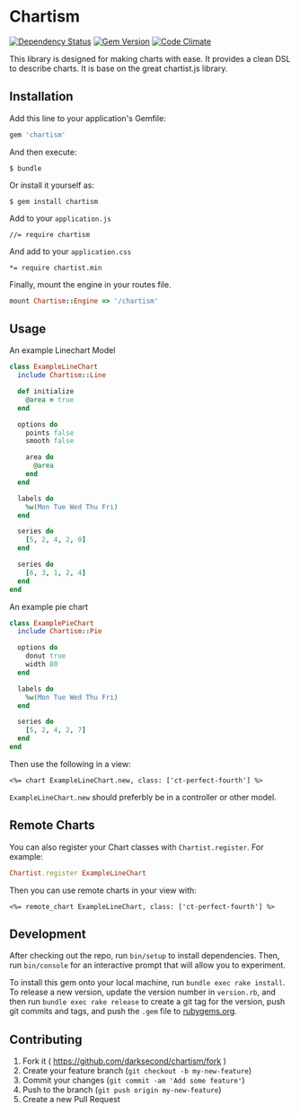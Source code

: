 # Chartism

[![Dependency Status](https://gemnasium.com/Darksecond/chartism.svg)](https://gemnasium.com/Darksecond/chartism)
[![Gem Version](https://badge.fury.io/rb/chartism.svg)](http://badge.fury.io/rb/chartism)
[![Code Climate](https://codeclimate.com/github/Darksecond/chartism/badges/gpa.svg)](https://codeclimate.com/github/Darksecond/chartism)

This library is designed for making charts with ease. It provides a clean DSL to describe charts.
It is base on the great chartist.js library.

## Installation

Add this line to your application's Gemfile:

```ruby
gem 'chartism'
```

And then execute:

    $ bundle

Or install it yourself as:

    $ gem install chartism

Add to your `application.js`

```
//= require chartism
```

And add to your `application.css`

```
*= require chartist.min
```

Finally, mount the engine in your routes file.

```ruby
mount Chartism::Engine => '/chartism'
```

## Usage

An example Linechart Model

```ruby
class ExampleLineChart
  include Chartism::Line

  def initialize
    @area = true
  end

  options do
    points false
    smooth false

    area do
      @area
    end
  end

  labels do
    %w(Mon Tue Wed Thu Fri)
  end

  series do
    [5, 2, 4, 2, 0]
  end

  series do
    [6, 3, 1, 2, 4]
  end
end
```

An example pie chart

```ruby
class ExamplePieChart
  include Chartism::Pie

  options do
    donut true
    width 80
  end

  labels do
    %w(Mon Tue Wed Thu Fri)
  end

  series do
    [5, 2, 4, 2, 7]
  end
end
```

Then use the following in a view:

```erb
<%= chart ExampleLineChart.new, class: ['ct-perfect-fourth'] %>
```

`ExampleLineChart.new` should preferbly be in a controller or other model.

## Remote Charts

You can also register your Chart classes with `Chartist.register`. For example:

```ruby
Chartist.register ExampleLineChart
```

Then you can use remote charts in your view with:

```erb
<%= remote_chart ExampleLineChart, class: ['ct-perfect-fourth'] %>
```

## Development

After checking out the repo, run `bin/setup` to install dependencies. Then, run `bin/console` for an interactive prompt that will allow you to experiment.

To install this gem onto your local machine, run `bundle exec rake install`. To release a new version, update the version number in `version.rb`, and then run `bundle exec rake release` to create a git tag for the version, push git commits and tags, and push the `.gem` file to [rubygems.org](https://rubygems.org).

## Contributing

1. Fork it ( https://github.com/darksecond/chartism/fork )
2. Create your feature branch (`git checkout -b my-new-feature`)
3. Commit your changes (`git commit -am 'Add some feature'`)
4. Push to the branch (`git push origin my-new-feature`)
5. Create a new Pull Request
